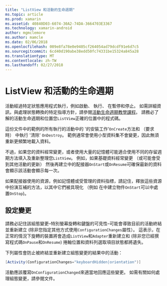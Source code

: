 ```yaml
---
title: "ListView 和活動的生命週期"
ms.topic: article
ms.prod: xamarin
ms.assetid: 40840D03-6074-30A2-74DA-3664703E3367
ms.technology: xamarin-android
author: mgmclemore
ms.author: mamcle
ms.date: 02/06/2018
ms.openlocfilehash: 009e8fa78e0e9405cf264054ad79dcdf91e6d7c5
ms.sourcegitcommit: 6cd40d190abe38edd50fc74331be15324a845a28
ms.translationtype: MT
ms.contentlocale: zh-TW
ms.lasthandoff: 02/27/2018
---
```

# <a name="listview-and-the-activity-lifecycle"></a>ListView 和活動的生命週期

活動經過特定狀態應用程式執行，例如啟動、 執行、 在暫停和停止。 如需詳細資訊，與處理狀態轉換的特定指導方針，請參閱[活動生命週期教學課程](~/android/app-fundamentals/activity-lifecycle/index.md)。
請務必了解的活動生命週期和位置您`ListView`正確的位置中的程式碼。

這份文件中的範例的所有執行的活動中的 '的安裝工作'`OnCreate`方法和 （要求時） 中執行 '清除' `OnDestroy`。 範例通常會使用小型資料集不會變更，因此無須重新更頻繁地載入資料。

不過，如果您的資料經常變更，或者使用大量的記憶體可能適合使用不同的存留週期方法填入及重新整理您`ListView`。 例如，如果基礎資料經常變更 （或可能會受到其他活動的更新） 然後再建立中的配接器`OnStart`或`OnResume`可確保最新的資料會顯示該活動會顯示每一次。

如果配接器使用的資源，例如記憶體或受管理的資料指標，請記住，釋放這些資源中扮演互補的方法，以其中它們被具現化 （例如 在中建立物件`OnStart`可以中處置`OnStop`)。

<a name="Configuration_Changes" />

## <a name="configuration-changes"></a>設定變更

請務必記住該組態變更&ndash;特別螢幕旋轉和鍵盤的可見性&ndash;可能會導致目前的活動終結並重新建立 (除非您指定其他方式使用`ConfigurationChanges`屬性）。 這表示，在正常的情況下旋轉的裝置將會造成`ListView`和`Adapter`重新建立和 (除非您已經撰寫程式碼`OnPause`和`OnResume`) 捲軸位置和資料列選取項目狀態都將遺失。

下列屬性會防止被終結並重新建立組態變更的結果中的活動：

```csharp
[Activity(ConfigurationChanges="keyboardHidden|orientation")]
```

活動應該覆寫`OnConfigurationChanged`來適當地回應這些變更。 如需有關如何處理組態變更，請參閱文件。

